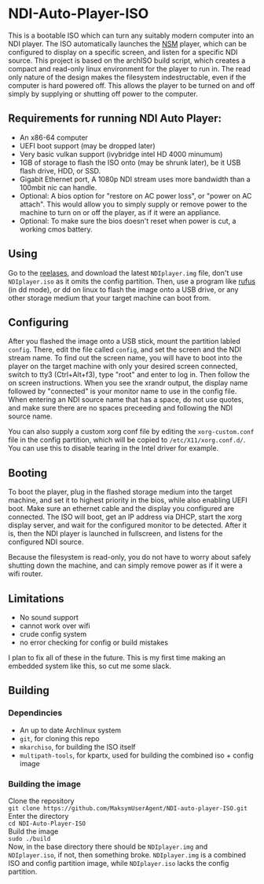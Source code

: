 # NDI-Auto-Player-ISO
This is a bootable ISO which can turn any suitably modern computer into an NDI player. The ISO automatically launches the [NSM](https://github.com/keijiro/Nsm) player, which can be configured to display on a specific screen, and listen for a specific NDI source. This project is based on the archISO build script, which creates a compact and read-only linux environment for the player to run in. The read only nature of the design makes the filesystem indestructable, even if the computer is hard powered off. This allows the player to be turned on and off simply by supplying or shutting off power to the computer.

## Requirements for running NDI Auto Player:
- An x86-64 computer
- UEFI boot support (may be dropped later)
- Very basic vulkan support (ivybridge intel HD 4000 minumum)
- 1GB of storage to flash the ISO onto (may be shrunk later), be it USB flash drive, HDD, or SSD.
- Gigabit Ethernet port, A 1080p NDI stream uses more bandwidth than a 100mbit nic can handle.
- Optional: A bios option for "restore on AC power loss", or "power on AC attach". This would allow you to simply supply or remove power to the machine to turn on or off the player, as if it were an appliance.
- Optional: To make sure the bios doesn't reset when power is cut, a working cmos battery.

## Using
Go to the [reelases](https://github.com/MaksymUserAgent/NDI-auto-player-ISO/releases), and download the latest `NDIplayer.img` file, don't use `NDIplayer.iso` as it omits the config partition. Then, use a program like [rufus](https://rufus.ie/en/) (in dd mode), or dd on linux to flash the image onto a USB drive, or any other storage medium that your target machine can boot from. 

## Configuring
After you flashed the image onto a USB stick, mount the partition labled `config`. There, edit the file called `config`, and set the screen and the NDI stream name. To find out the screen name, you will have to boot into the player on the target machine with only your desired screen connected, switch to tty3 (Ctrl+Alt+f3), type "root" and enter to log in. Then follow the on screen instructions. When you see the xrandr output, the display name followed by "connected" is your monitor name to use in the config file. When entering an NDI source name that has a space, do not use quotes, and make sure there are no spaces preceeding and following the NDI source name.

You can also supply a custom xorg conf file by editing the `xorg-custom.conf` file in the config partition, which will be copied to `/etc/X11/xorg.conf.d/`. You can use this to disable tearing in the Intel driver for example.

## Booting
To boot the player, plug in the flashed storage medium into the target machine, and set it to highest priority in the bios, while also enabling UEFI boot. Make sure an ethernet cable and the display you configured are connected. The ISO will boot, get an IP address via DHCP, start the xorg display server, and wait for the configured monitor to be detected. After it is, then the NDI player is launched in fullscreen, and listens for the configured NDI source.

Because the filesystem is read-only, you do not have to worry about safely shutting down the machine, and can simply remove power as if it were a wifi router. 

## Limitations
- No sound support
- cannot work over wifi
- crude config system
- no error checking for config or build mistakes

I plan to fix all of these in the future. This is my first time making an embedded system like this, so cut me some slack.

## Building
### Dependincies
- An up to date Archlinux system
- `git`, for cloning this repo
- `mkarchiso`, for building the ISO itself
- `multipath-tools`, for kpartx, used for building the combined iso + config image
### Building the image
Clone the repository\
`git clone https://github.com/MaksymUserAgent/NDI-auto-player-ISO.git`\
Enter the directory\
`cd NDI-Auto-Player-ISO`\
Build the image\
`sudo ./build`\
Now, in the base directory there should be `NDIplayer.img` and `NDIplayer.iso`, if not, then something broke. `NDIplayer.img` is a combined ISO and config partition image, while `NDIplayer.iso` lacks the config partition.
